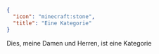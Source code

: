```json
{
  "icon": "minecraft:stone",
  "title": "Eine Kategorie"
}
```

Dies, meine Damen und Herren, ist eine Kategorie